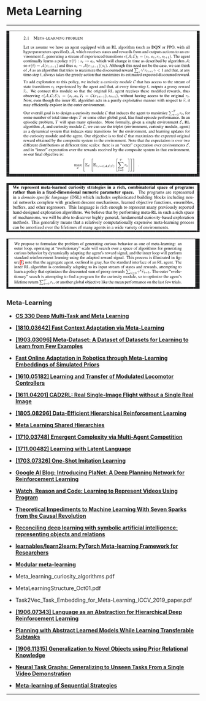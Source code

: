# Meta Learning

---

![](../projects/images/2020-07-21-06-05-42.png)

![](../projects/images/2020-07-21-06-05-56.png)

![](../projects/images/2020-07-21-06-06-07.png)

### Meta-Learning

- [**CS 330 Deep Multi-Task and Meta Learning**](http://cs330.stanford.edu/)
- [**[1810.03642] Fast Context Adaptation via Meta-Learning**](https://arxiv.org/abs/1810.03642)
- [**[1903.03096] Meta-Dataset: A Dataset of Datasets for Learning to Learn from Few Examples**](https://arxiv.org/abs/1903.03096)
- [**Fast Online Adaptation in Robotics through Meta-Learning Embeddings of Simulated Priors**](https://arxiv.org/abs/2003.04663.pdf)
- [**[1610.05182] Learning and Transfer of Modulated Locomotor Controllers**](https://arxiv.org/abs/1610.05182)
- [**[1611.04201] CAD2RL: Real Single-Image Flight without a Single Real Image**](https://arxiv.org/abs/1611.04201)

- [**[1805.08296] Data-Efficient Hierarchical Reinforcement Learning**](https://arxiv.org/abs/1805.08296)
- [**Meta Learning Shared Hierarchies**](https://arxiv.org/abs/1710.09767.pdf)
- [**[1710.03748] Emergent Complexity via Multi-Agent Competition**](https://arxiv.org/abs/1710.03748)
- [**[1711.00482] Learning with Latent Language**](https://arxiv.org/abs/1711.00482)
- [**[1703.07326] One-Shot Imitation Learning**](https://arxiv.org/abs/1703.07326)
- [**Google AI Blog: Introducing PlaNet: A Deep Planning Network for Reinforcement Learning**](https://ai.googleblog.com/2019/02/introducing-planet-deep-planning.html?)

- [**Watch, Reason and Code: Learning to Represent Videos Using Program**](http://delivery.acm.org/10.1145/3360000/3351094/p1543-duan.pdf?ip=196.207.120.77&id=3351094&acc=OPEN&key=4D4702B0C3E38B35%2E4D4702B0C3E38B35%2E4D4702B0C3E38B35%2E6D218144511F3437&__acm__=1572177329_8e0602267436eaebaa93882eaf22b0f5)
- [**Theoretical Impediments to Machine Learning With Seven Sparks from the Causal Revolution**](https://arxiv.org/abs/1801.04016.pdf)
- [**Reconciling deep learning with symbolic artificial intelligence: representing objects and relations**](file:///C:/Users/khush/Desktop/DL_symbolic_processing.pdf)
- [**learnables/learn2learn: PyTorch Meta-learning Framework for Researchers**](https://github.com/learnables/learn2learn/tree/master)
- [**Modular meta-learning**](https://arxiv.org/abs/1806.10166.pdf)
- Meta_learning_curiosity_algorithms.pdf
- MetaLearningStructure_Oct01.pdf
- Task2Vec_Task_Embedding_for_Meta-Learning_ICCV_2019_paper.pdf

- [**[1906.07343] Language as an Abstraction for Hierarchical Deep Reinforcement Learning**](https://arxiv.org/abs/1906.07343)

- [**Planning with Abstract Learned Models While Learning Transferable Subtasks**](https://arxiv.org/abs/1912.07544v1.pdf)
- [**[1906.11315] Generalization to Novel Objects using Prior Relational Knowledge**](https://arxiv.org/abs/1906.11315)
- [**Neural Task Graphs: Generalizing to Unseen Tasks From a Single Video Demonstration**](http://openaccess.thecvf.com/content_CVPR_2019/papers/Huang_Neural_Task_Graphs_Generalizing_to_Unseen_Tasks_From_a_Single_CVPR_2019_paper.pdf)
- [**Meta-learning of Sequential Strategies**](https://arxiv.org/abs/1905.03030.pdf)


---

